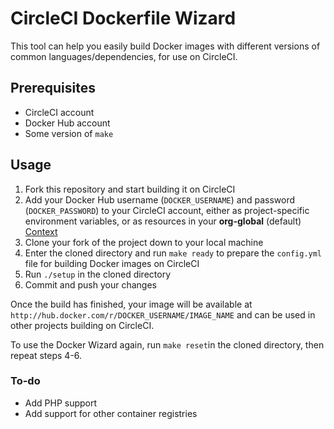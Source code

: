 # CircleCI Dockerfile Wizard

This tool can help you easily build Docker images with different versions of common languages/dependencies, for use on CircleCI.

## Prerequisites

- CircleCI account
- Docker Hub account
- Some version of `make`

## Usage

1. Fork this repository and start building it on CircleCI
1. Add your Docker Hub username (`DOCKER_USERNAME`) and password (`DOCKER_PASSWORD`) to your CircleCI account, either as project-specific environment variables, or as resources in your **org-global** (default) [Context](https://circleci.com/docs/2.0/contexts)
1. Clone your fork of the project down to your local machine
1. Enter the cloned directory and run `make ready` to prepare the `config.yml` file for building Docker images on CircleCI
1. Run `./setup` in the cloned directory
1. Commit and push your changes

Once the build has finished, your image will be available at `http://hub.docker.com/r/DOCKER_USERNAME/IMAGE_NAME` and can be used in other projects building on CircleCI.

To use the Docker Wizard again, run `make reset`in the cloned directory, then repeat steps 4-6.

### To-do

- Add PHP support
- Add support for other container registries
